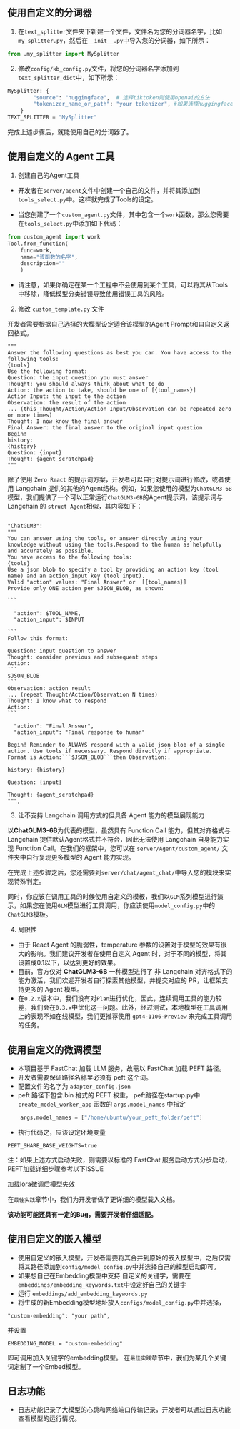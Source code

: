 ## 使用自定义的分词器
1. 在```text_splitter```文件夹下新建一个文件，文件名为您的分词器名字，比如`my_splitter.py`，然后在`__init__.py`中导入您的分词器，如下所示：
```python
from .my_splitter import MySplitter
```

2. 修改```config/kb_config.py```文件，将您的分词器名字添加到```text_splitter_dict```中，如下所示：
```python
MySplitter: {
        "source": "huggingface",  # 选择tiktoken则使用openai的方法
        "tokenizer_name_or_path": "your tokenizer", #如果选择huggingface则使用huggingface的方法，部分tokenizer需要从Huggingface下载
    }
TEXT_SPLITTER = "MySplitter"
```

完成上述步骤后，就能使用自己的分词器了。

## 使用自定义的 Agent 工具

1. 创建自己的Agent工具

+ 开发者在```server/agent```文件中创建一个自己的文件，并将其添加到```tools_select.py```中。这样就完成了Tools的设定。

+ 当您创建了一个```custom_agent.py```文件，其中包含一个```work```函数，那么您需要在```tools_select.py```中添加如下代码：
```python
from custom_agent import work
Tool.from_function(
    func=work,
    name="该函数的名字",
    description=""
    )
```
+ 请注意，如果你确定在某一个工程中不会使用到某个工具，可以将其从Tools中移除，降低模型分类错误导致使用错误工具的风险。

2. 修改 ```custom_template.py``` 文件

开发者需要根据自己选择的大模型设定适合该模型的Agent Prompt和自自定义返回格式。
````
"""
Answer the following questions as best you can. You have access to the following tools:
{tools}
Use the following format:
Question: the input question you must answer
Thought: you should always think about what to do
Action: the action to take, should be one of [{tool_names}]
Action Input: the input to the action
Observation: the result of the action
... (this Thought/Action/Action Input/Observation can be repeated zero or more times)
Thought: I now know the final answer
Final Answer: the final answer to the original input question
Begin!
history:
{history}
Question: {input}
Thought: {agent_scratchpad}
"""
````
除了使用 `Zero React` 的提示词方案，开发者可以自行对提示词进行修改，或者使用 Langchain 提供的其他的Agent结构。例如，如果您使用的模型为`ChatGLM3-6B`模型，我们提供了一个可以正常运行`ChatGLM3-6B`的Agent提示词，该提示词与 Langchain 的 `struct Agent`相似，其内容如下：
````

"ChatGLM3":
"""
You can answer using the tools, or answer directly using your knowledge without using the tools.Respond to the human as helpfully and accurately as possible.
You have access to the following tools:
{tools}
Use a json blob to specify a tool by providing an action key (tool name) and an action_input key (tool input).
Valid "action" values: "Final Answer" or  [{tool_names}]
Provide only ONE action per $JSON_BLOB, as shown:

```

  "action": $TOOL_NAME,
  "action_input": $INPUT

```
Follow this format:

Question: input question to answer
Thought: consider previous and subsequent steps
Action:
```
$JSON_BLOB
```
Observation: action result
... (repeat Thought/Action/Observation N times)
Thought: I know what to respond
Action:
```

  "action": "Final Answer",
  "action_input": "Final response to human"

Begin! Reminder to ALWAYS respond with a valid json blob of a single action. Use tools if necessary. Respond directly if appropriate. Format is Action:```$JSON_BLOB```then Observation:.

history: {history}

Question: {input}

Thought: {agent_scratchpad}
""",
````

3. 让不支持 Langchain 调用方式的但具备 Agent 能力的模型展现能力

以**ChatGLM3-6B**为代表的模型，虽然具有 Function Call 能力，但其对齐格式与 Langchain 提供默认Agent格式并不符合，因此无法使用 Langchain 自身能力实现 Function Call。在我们的框架中，您可以在 ```server/Agent/custom_agent/``` 文件夹中自行复现更多模型的 Agent 能力实现。

在完成上述步骤之后，您还需要到```server/chat/agent_chat/```中导入您的模块来实现特殊判定。

同时，你应该在调用工具的时候使用自定义的模板，我们以`GLM`系列模型进行演示，如果您在使用`GLM`模型进行工具调用，你应该使用`model_config.py`中的`ChatGLM3`模板。

4. 局限性

- 由于 React Agent 的脆弱性，temperature 参数的设置对于模型的效果有很大的影响。我们建议开发者在使用自定义 Agent 时，对于不同的模型，将其设置成0.1以下，以达到更好的效果。
- 目前，官方仅对 **ChatGLM3-6B** 一种模型进行了 非 Langchain 对齐格式下的能力激活，我们欢迎开发者自行探索其他模型，并提交对应的 PR，让框架支持更多的 Agent 模型。
- 在`0.2.x`版本中，我们没有对`Plan`进行优化，因此，连续调用工具的能力较差，我们会在`0.3.x`中优化这一问题。此外，经过测试，本地模型在工具调用上的表现不如在线模型，我们更推荐使用 `gpt4-1106-Preview` 来完成工具调用的任务。

## 使用自定义的微调模型

- 本项目基于 FastChat 加载 LLM 服务，故需以 FastChat 加载 PEFT 路径。
- 开发者需要保证路径名称里必须有 peft 这个词。
- 配置文件的名字为 ```adapter_config.json```
- peft 路径下包含.bin 格式的 PEFT 权重， peft路径在startup.py中 ```create_model_worker_app``` 函数的 ```args.model_names``` 中指定
```python
    args.model_names = ["/home/ubuntu/your_peft_folder/peft"]

```
- 执行代码之，应该设定环境变量
```
PEFT_SHARE_BASE_WEIGHTS=true 
```

注：如果上述方式启动失败，则需要以标准的 FastChat 服务启动方式分步启动，PEFT加载详细步骤参考以下ISSUE

[加载lora微调后模型失效](https://github.com/chatchat-space/Langchain-Chatchat/issues/1130#issuecomment-1685291822)

在```最佳实践```章节中，我们为开发者做了更详细的模型载入文档。

__该功能可能还具有一定的Bug，需要开发者仔细适配。__


## 使用自定义的嵌入模型

- 使用自定义的嵌入模型，开发者需要将其合并到原始的嵌入模型中，之后仅需将其路径添加到```config/model_config.py```中并选择自己的模型启动即可。
- 如果想自己在Embedding模型中支持 自定义的关键字，需要在 ```embeddings/embedding_keywords.txt```中设定好自己的关键字
- 运行 ```embeddings/add_embedding_keywords.py```
- 将生成的新Embedding模型地址放入```configs/model_config.py```中并选择，
```
"custom-embedding": "your path",
```
并设置
```
EMBEDDING_MODEL = "custom-embedding"  
```
即可调用加入关键字的embedding模型。
在```最佳实践```章节中，我们为某几个关键词定制了一个Embed模型。

## 日志功能

- 日志功能记录了大模型的心跳和网络端口传输记录，开发者可以通过日志功能查看模型的运行情况。